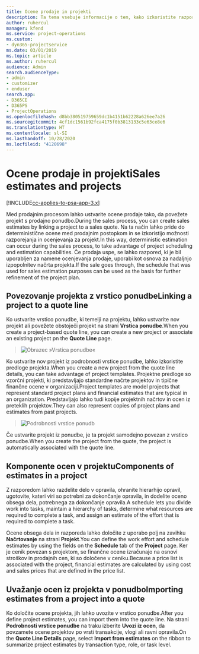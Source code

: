 ```yaml
---
title: Ocene prodaje in projekti
description: Ta tema vsebuje informacije o tem, kako izkoristite razpored in ocene v prodajnem procesu.
author: ruhercul
manager: kfend
ms.service: project-operations
ms.custom:
- dyn365-projectservice
ms.date: 03/01/2019
ms.topic: article
ms.author: ruhercul
audience: Admin
search.audienceType:
- admin
- customizer
- enduser
search.app:
- D365CE
- D365PS
- ProjectOperations
ms.openlocfilehash: d8bb380519759659dc1b4151b62228a626ee7a26
ms.sourcegitcommit: 4cf1dc1561b92fca4175f0b3813133c5e63ce8e6
ms.translationtype: HT
ms.contentlocale: sl-SI
ms.lasthandoff: 10/28/2020
ms.locfileid: "4120698"
---
```

# <a name="sales-estimates-and-projects"></a><span data-ttu-id="14a58-103">Ocene prodaje in projekti</span><span class="sxs-lookup"><span data-stu-id="14a58-103">Sales estimates and projects</span></span>

[!INCLUDE[cc-applies-to-psa-app-3.x](../includes/cc-applies-to-psa-app-3x.md)]

<span data-ttu-id="14a58-104">Med prodajnim procesom lahko ustvarite ocene prodaje tako, da povežete projekt s prodajno ponudbo.</span><span class="sxs-lookup"><span data-stu-id="14a58-104">During the sales process, you can create sales estimates by linking a project to a sales quote.</span></span> <span data-ttu-id="14a58-105">Na ta način lahko pride do deterministične ocene med prodajnim postopkom in se izkoristijo možnosti razporejanja in ocenjevanja za projekt.</span><span class="sxs-lookup"><span data-stu-id="14a58-105">In this way, deterministic estimation can occur during the sales process, to take advantage of project scheduling and estimation capabilities.</span></span> <span data-ttu-id="14a58-106">Če prodaja uspe, se lahko razpored, ki je bil uporabljen za namene ocenjevanja prodaje, uporabi kot osnova za nadaljnjo izpopolnitev načrta projekta.</span><span class="sxs-lookup"><span data-stu-id="14a58-106">If the sale goes through, the schedule that was used for sales estimation purposes can be used as the basis for further refinement of the project plan.</span></span>

## <a name="linking-a-project-to-a-quote-line"></a><span data-ttu-id="14a58-107">Povezovanje projekta z vrstico ponudbe</span><span class="sxs-lookup"><span data-stu-id="14a58-107">Linking a project to a quote line</span></span>

<span data-ttu-id="14a58-108">Ko ustvarite vrstico ponudbe, ki temelji na projektu, lahko ustvarite nov projekt ali povežete obstoječi projekt na strani **Vrstica ponudbe**.</span><span class="sxs-lookup"><span data-stu-id="14a58-108">When you create a project-based quote line, you can create a new project or associate an existing project pn the **Quote Line** page.</span></span> 

> ![Obrazec »Vrstica ponudbe«](media/project-8.png)
 
<span data-ttu-id="14a58-110">Ko ustvarite nov projekt iz podrobnosti vrstice ponudbe, lahko izkoristite predloge projekta.</span><span class="sxs-lookup"><span data-stu-id="14a58-110">When you create a new project from the quote line details, you can take advantage of project templates.</span></span> <span data-ttu-id="14a58-111">Projektne predloge so vzorčni projekti, ki predstavljajo standardne načrte projektov in tipične finančne ocene v organizaciji.</span><span class="sxs-lookup"><span data-stu-id="14a58-111">Project templates are model projects that represent standard project plans and financial estimates that are typical in an organization.</span></span> <span data-ttu-id="14a58-112">Predstavljajo lahko tudi kopije projektnih načrtov in ocen iz preteklih projektov.</span><span class="sxs-lookup"><span data-stu-id="14a58-112">They can also represent copies of project plans and estimates from past projects.</span></span>

> ![Podrobnosti vrstice ponudb](media/project-9.png)
  
<span data-ttu-id="14a58-114">Če ustvarite projekt iz ponudbe, je ta projekt samodejno povezan z vrstico ponudbe.</span><span class="sxs-lookup"><span data-stu-id="14a58-114">When you create the project from the quote, the project is automatically associated with the quote line.</span></span>

## <a name="components-of-estimates-in-a-project"></a><span data-ttu-id="14a58-115">Komponente ocen v projektu</span><span class="sxs-lookup"><span data-stu-id="14a58-115">Components of estimates in a project</span></span>

<span data-ttu-id="14a58-116">Z razporedom lahko razdelite delo v opravila, ohranite hierarhijo opravil, ugotovite, kateri viri so potrebni za dokončanje opravila, in dodelite oceno obsega dela, potrebnega za dokončanje opravila.</span><span class="sxs-lookup"><span data-stu-id="14a58-116">A schedule lets you divide work into tasks, maintain a hierarchy of tasks, determine what resources are required to complete a task, and assign an estimate of the effort that is required to complete a task.</span></span>

<span data-ttu-id="14a58-117">Ocene obsega dela in razporeda lahko določite z uporabo polj na zavihku **Načrtovanje** na strani **Projekt**.</span><span class="sxs-lookup"><span data-stu-id="14a58-117">You can define the work effort and schedule estimates by using the fields on the **Schedule** tab of the **Project** page.</span></span> <span data-ttu-id="14a58-118">Ker je cenik povezan s projektom, se finančne ocene izračunajo na osnovi stroškov in prodajnih cen, ki so določene v ceniku.</span><span class="sxs-lookup"><span data-stu-id="14a58-118">Because a price list is associated with the project, financial estimates are calculated by using cost and sales prices that are defined in the price list.</span></span>

## <a name="importing-estimates-from-a-project-into-a-quote"></a><span data-ttu-id="14a58-119">Uvažanje ocen iz projekta v ponudbo</span><span class="sxs-lookup"><span data-stu-id="14a58-119">Importing estimates from a project into a quote</span></span>

<span data-ttu-id="14a58-120">Ko določite ocene projekta, jih lahko uvozite v vrstico ponudbe.</span><span class="sxs-lookup"><span data-stu-id="14a58-120">After you define project estimates, you can import them into the quote line.</span></span> <span data-ttu-id="14a58-121">Na strani **Podrobnosti vrstice ponudbe** na traku izberite **Uvozi iz ocen**, da povzamete ocene projektov po vrsti transakcije, vlogi ali ravni opravila.</span><span class="sxs-lookup"><span data-stu-id="14a58-121">On the **Quote Line Details** page, select **Import from estimates** on the ribbon to summarize project estimates by transaction type, role, or task level.</span></span>
